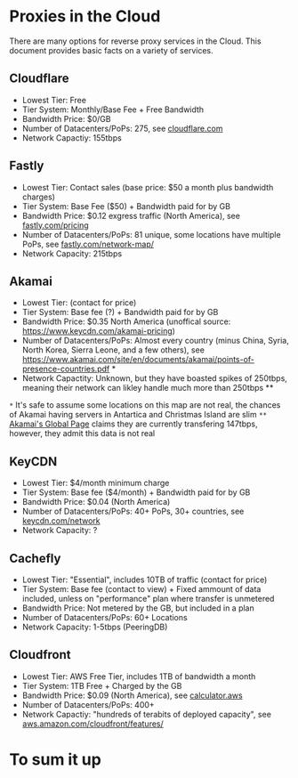 # Proxies in the Cloud

There are many options for reverse proxy services in the Cloud. This document provides basic facts on a variety of services.

## Cloudflare

* Lowest Tier: Free
* Tier System: Monthly/Base Fee + Free Bandwidth
* Bandwidth Price: $0/GB
* Number of Datacenters/PoPs: 275, see [cloudflare.com](https://www.cloudflare.com/network/)
* Network Capactiy: 155tbps

## Fastly

* Lowest Tier: Contact sales (base price: $50 a month plus bandwidth charges)
* Tier System: Base Fee ($50) + Bandwidth paid for by GB
* Bandwidth Price: $0.12 exgress traffic (North America), see [fastly.com/pricing](https://www.fastly.com/pricing)
* Number of Datacenters/PoPs: 81 unique, some locations have multiple PoPs, see [fastly.com/network-map/](https://www.fastly.com/network-map/)
* Network Capacity: 215tbps

## Akamai

* Lowest Tier: (contact for price)
* Tier System: Base fee (?) + Bandwidth paid for by GB
* Bandwidth Price: $0.35 North America (unoffical source: https://www.keycdn.com/akamai-pricing)
* Number of Datacenters/PoPs: Almost every country (minus China, Syria, North Korea, Sierra Leone, and a few others), see https://www.akamai.com/site/en/documents/akamai/points-of-presence-countries.pdf *
* Network Capactity: Unknown, but they have boasted spikes of 250tbps, meaning their network can likley handle much more than 250tbps **

`*` It's safe to assume some locations on this map are not real, the chances of Akamai having servers in Antartica and Christmas Island are slim
`**` [Akamai's Global Page](https://gnet.akamai.com/) claims they are currently transfering 147tbps, however, they admit this data is not real

## KeyCDN

* Lowest Tier: $4/month minimum charge
* Tier System: Base fee ($4/month) + Bandwidth paid for by GB
* Bandwidth Price: $0.04 (North America)
* Number of Datacenters/PoPs: 40+ PoPs, 30+ countries, see [keycdn.com/network](https://www.keycdn.com/network)
* Network Capacity: ?

## Cachefly

* Lowest Tier: "Essential", includes 10TB of traffic (contact for price)
* Tier System: Base fee (contact to view) + Fixed ammount of data included, unless on "performance" plan where transfer is unmetered
* Bandwidth Price: Not metered by the GB, but included in a plan
* Number of Datacenters/PoPs: 60+ Locations
* Network Capacity: 1-5tbps (PeeringDB)

## Cloudfront

* Lowest Tier: AWS Free Tier, includes 1TB of bandwidth a month
* Tier System: 1TB Free + Charged by the GB
* Bandwidth Price: $0.09 (North America), see [calculator.aws](https://calculator.aws)
* Number of Datacenters/PoPs: 400+
* Network Capactiy: "hundreds of terabits of deployed capacity", see [aws.amazon.com/cloudfront/features/](https://aws.amazon.com/cloudfront/features/)

# To sum it up

